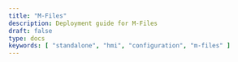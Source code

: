 ```yaml
---
title: "M-Files"
description: Deployment guide for M-Files
draft: false
type: docs
keywords: [ "standalone", "hmi", "configuration", "m-files" ]
---
```


